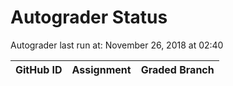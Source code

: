 # Autograder Status
Autograder last run at: November 26, 2018 at 02:40

| GitHub ID | Assignment | Graded Branch |
|-----------|------------|---------------|
